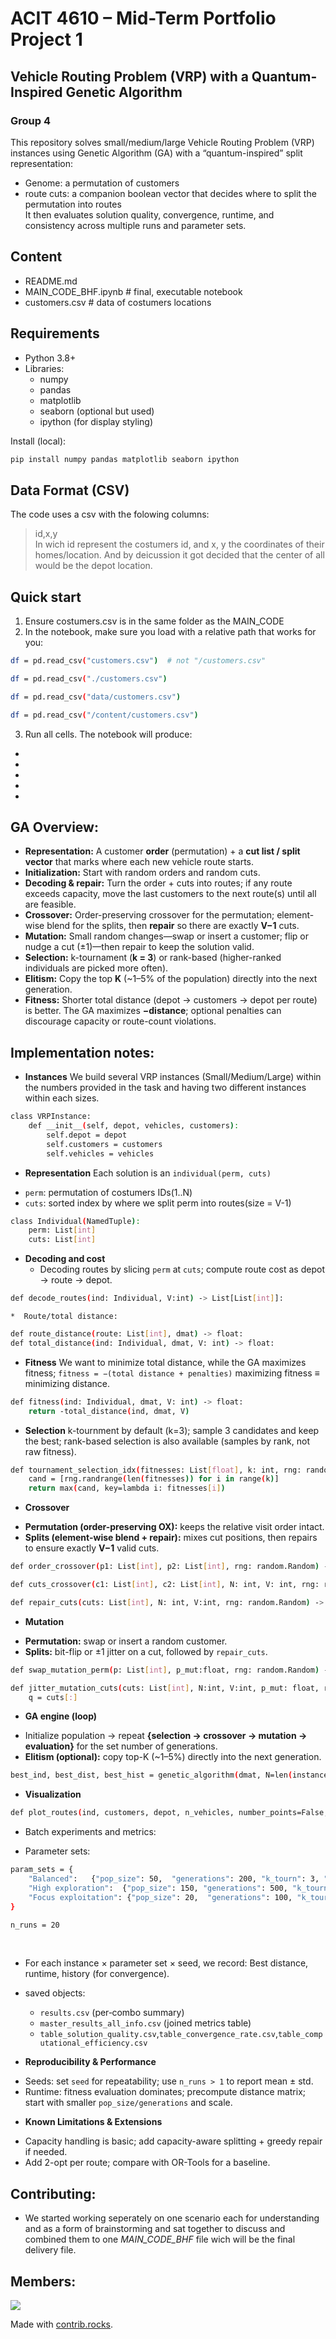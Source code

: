 # **ACIT 4610 – Mid-Term Portfolio Project 1**
## Vehicle Routing Problem (VRP) with a Quantum-Inspired Genetic Algorithm
### Group 4
This repository solves small/medium/large Vehicle Routing Problem (VRP) instances using Genetic Algorithm (GA) with a “quantum-inspired” split representation:
* Genome: a permutation of customers
* route cuts: a companion boolean vector that decides where to split the permutation into routes <br>
It then evaluates solution quality, convergence, runtime, and consistency across multiple runs and parameter sets.

## Content
* README.md
* MAIN_CODE_BHF.ipynb # final, executable notebook
* customers.csv # data of costumers locations

## Requirements
* Python 3.8+
* Libraries:
    * numpy
    * pandas
    * matplotlib
    * seaborn (optional but used)
    * ipython (for display styling)

Install (local):
```sh
pip install numpy pandas matplotlib seaborn ipython
```

## Data Format (CSV)
The code uses a csv with the folowing columns:
> id,x,y <br>
In wich id represent the costumers id, and x, y the coordinates of their homes/location. And by deicussion it got decided that the center of all would be the depot location.



## Quick start
1. Ensure costumers.csv is in the same folder as the MAIN_CODE
2. In the notebook, make sure you load with a relative path that works for you:

```sh
df = pd.read_csv("customers.csv")  # not "/customers.csv"
``` 
```sh
df = pd.read_csv("./customers.csv")
```
```sh
df = pd.read_csv("data/customers.csv")
```
```sh
df = pd.read_csv("/content/customers.csv")
```

3. Run all cells. The notebook will produce:
* 
* 
* 
* 
* 

## GA Overview:
- **Representation:** A customer **order** (permutation) + a **cut list / split vector** that marks where each new vehicle route starts.
- **Initialization:** Start with random orders and random cuts.
- **Decoding & repair:** Turn the order + cuts into routes; if any route exceeds capacity, move the last customers to the next route(s) until all are feasible.
- **Crossover:** Order-preserving crossover for the permutation; element-wise blend for the splits, then **repair** so there are exactly **V−1** cuts.
- **Mutation:** Small random changes—swap or insert a customer; flip or nudge a cut (±1)—then repair to keep the solution valid.
- **Selection:** k-tournament (**k = 3**) or rank-based (higher-ranked individuals are picked more often).
- **Elitism:** Copy the top **K** (~1–5% of the population) directly into the next generation.
- **Fitness:** Shorter total distance (depot → customers → depot per route) is better. The GA maximizes **−distance**; optional penalties can discourage capacity or route-count violations.

## Implementation notes:
- **Instances**
We build several VRP instances (Small/Medium/Large) within the numbers provided in the task and having two different instances within each sizes.

```sh
class VRPInstance:
    def __init__(self, depot, vehicles, customers):
        self.depot = depot
        self.customers = customers
        self.vehicles = vehicles
```

- **Representation**
Each solution is an `individual(perm, cuts)`
* `perm`: permutation of costumers IDs(1..N)
* `cuts`: sorted index by where we split perm into routes(size = V-1)

```sh
class Individual(NamedTuple):
    perm: List[int]
    cuts: List[int]
```
- **Decoding and cost**
    * Decoding routes by slicing `perm` at `cuts`; compute route cost as depot → route → depot.

```sh
def decode_routes(ind: Individual, V:int) -> List[List[int]]:
```
    *  Route/total distance:
```sh   
def route_distance(route: List[int], dmat) -> float: 
def total_distance(ind: Individual, dmat, V: int) -> float:
```   

- **Fitness**
We want to minimize total distance, while the GA maximizes fitness; `fitness = −(total distance + penalties)` maximizing fitness ≡ minimizing distance.

```sh
def fitness(ind: Individual, dmat, V: int) -> float:
    return -total_distance(ind, dmat, V)
```

- **Selection**
k-tournment by default (k=3); sample 3 candidates and keep the best; rank-based selection is also available (samples by rank, not raw fitness).

```sh
def tournament_selection_idx(fitnesses: List[float], k: int, rng: random.Random) -> int:
    cand = [rng.randrange(len(fitnesses)) for i in range(k)]
    return max(cand, key=lambda i: fitnesses[i])
```

- **Crossover**
* **Permutation (order-preserving OX):** keeps the relative visit order intact.
* **Splits (element-wise blend + repair):** mixes cut positions, then repairs to ensure exactly **V−1** valid cuts.

```sh
def order_crossover(p1: List[int], p2: List[int], rng: random.Random) -> Tuple[List[int], List[int]]:
```

```sh
def cuts_crossover(c1: List[int], c2: List[int], N: int, V: int, rng: random.Random) -> Tuple[List[int], List[int]]:
```

```sh
def repair_cuts(cuts: List[int], N: int, V:int, rng: random.Random) -> List[int]:
```

- **Mutation**
* **Permutation:** swap or insert a random customer.
* **Splits:** bit-flip or ±1 jitter on a cut, followed by `repair_cuts`.

```sh
def swap_mutation_perm(p: List[int], p_mut:float, rng: random.Random) -> List[int]:
```
```sh
def jitter_mutation_cuts(cuts: List[int], N:int, V:int, p_mut: float, rng: random.Random) -> List[int]:
    q = cuts[:]
```


- **GA engine (loop)**
* Initialize population → repeat **{selection → crossover → mutation → evaluation}** for the set number of generations.
* **Elitism (optional):** copy top-K (~1–5%) directly into the next generation.

```sh
best_ind, best_dist, best_hist = genetic_algorithm(dmat, N=len(instance.customers), V=instance.vehicles, pop_size=120, generations=20, k_tourn=3, pc=0.9, pm_perm=0.2, pm_cuts=0.2, seed=42, log_convergence=True)
```

- **Visualization**
```sh
def plot_routes(ind, customers, depot, n_vehicles, number_points=False, title=None):
```

- Batch experiments and metrics:
* Parameter sets:
```sh
param_sets = {
    "Balanced":   {"pop_size": 50,  "generations": 200, "k_tourn": 3, "pc": 0.7,  "pm_perm": 0.01,  "pm_cuts": 0.1},
    "High exploration":  {"pop_size": 150, "generations": 500, "k_tourn": 3, "pc": 0.85, "pm_perm": 0.05,  "pm_cuts": 0.2},
    "Focus exploitation": {"pop_size": 20,  "generations": 100, "k_tourn": 3, "pc": 0.6,  "pm_perm": 0.005, "pm_cuts": 0.5},
}

n_runs = 20
```
<br>

* For each instance × parameter set × seed, we record: Best distance, runtime, history (for convergence).
 
* saved objects:
    * `results.csv` (per‑combo summary)
    * `master_results_all_info.csv` (joined metrics table)
    * `table_solution_quality.csv`,`table_convergence_rate.csv`,`table_computational_efficiency.csv`

- **Reproducibility & Performance**
* Seeds: set `seed` for repeatability; use `n_runs > 1` to report mean ± std.
* Runtime: fitness evaluation dominates; precompute distance matrix; start with smaller `pop_size/generations` and scale.

- **Known Limitations & Extensions**
*  Capacity handling is basic; add capacity-aware splitting + greedy repair if needed.
* Add 2-opt per route; compare with OR-Tools for a baseline.

## Contributing:
* We started working seperately on one scenario each for understanding and as a form of brainstorming and sat together to discuss and combined them to one _MAIN_CODE_BHF_ file wich will be the final delivery file.

## Members:
<a href="https://github.com/jofa016/ACIT4610---Mandatory-1/graphs/contributors">
  <img src="https://contrib.rocks/image?repo=jofa016/ACIT4610---Mandatory-1" />
</a>

Made with [contrib.rocks](https://contrib.rocks).